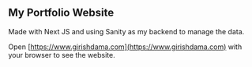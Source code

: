 
## My Portfolio Website

Made with Next JS and using Sanity as my backend to manage the data.

Open [https://www.girishdama.com](https://www.girishdama.com) with your browser to see the website.

